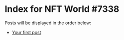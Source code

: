 # Index for NFT World #7338
Posts will be displayed in the order below:

- [Your first post](./001-first.md)

